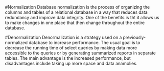 #Normalization
Database normalization is the process of organizing the columns and tables of a relational database in a way that reduces data redundancy and improve data integrity. One of the benefits is tht it allows us to make changes in one place that then change throughout the entire database.

#Denormalization
Denormalization is a strategy used on a previously-normalized database to increase performance. The usual goal is to decrease the running time of select queries by making data more accessible to the queries or by generating summarized reports in separate tables. The main advantage is the increased performance, but disadvantages include taking up more space and data anamolies. 
